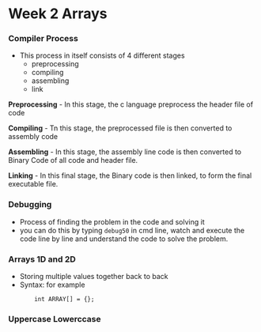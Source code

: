 # Week 2 Arrays

### Compiler Process

- This process in itself consists of 4 different stages
    - preprocessing
    - compiling
    - assembling
    - link

**Preprocessing**
    - In this stage, the c language preprocess the header file of code

**Compiling**
    - Tn this stage, the preprocessed file is then converted to assembly code

**Assembling**
    - In this stage, the assembly line code is then converted to Binary Code of all code and header file.

**Linking**
    - In this final stage, the Binary code is then linked, to form the final executable file.

### Debugging

- Process of finding the problem in the code and solving it
- you can do this by typing `debug50` in cmd line, watch and execute the code line by line and understand the code to solve the problem.

### Arrays 1D and 2D
- Storing multiple values together back to back
- Syntax: for example
    ```
        int ARRAY[] = {};
    ```

### Uppercase Lowerccase
###